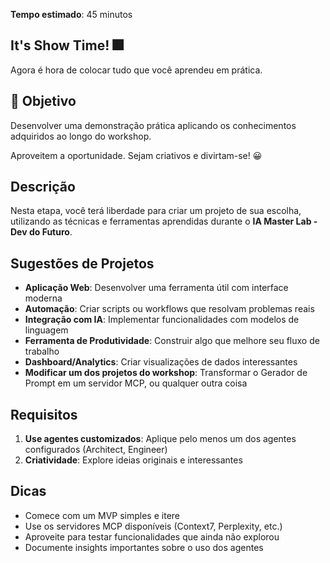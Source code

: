 **Tempo estimado**: 45 minutos

## It's Show Time! 🎆

Agora é hora de colocar tudo que você aprendeu em prática.

## 🎯 Objetivo 
Desenvolver uma demonstração prática aplicando os conhecimentos adquiridos ao longo do workshop.

Aproveitem a oportunidade. Sejam criativos e divirtam-se! 😀 

## Descrição
Nesta etapa, você terá liberdade para criar um projeto de sua escolha, utilizando as técnicas e ferramentas aprendidas durante o **IA Master Lab - Dev do Futuro**.

## Sugestões de Projetos
- **Aplicação Web**: Desenvolver uma ferramenta útil com interface moderna
- **Automação**: Criar scripts ou workflows que resolvam problemas reais
- **Integração com IA**: Implementar funcionalidades com modelos de linguagem
- **Ferramenta de Produtividade**: Construir algo que melhore seu fluxo de trabalho
- **Dashboard/Analytics**: Criar visualizações de dados interessantes
- **Modificar um dos projetos do workshop**: Transformar o Gerador de Prompt em um servidor MCP, ou qualquer outra coisa 

## Requisitos
1. **Use agentes customizados**: Aplique pelo menos um dos agentes configurados (Architect, Engineer)
2. **Criatividade**: Explore ideias originais e interessantes

## Dicas
- Comece com um MVP simples e itere
- Use os servidores MCP disponíveis (Context7, Perplexity, etc.)
- Aproveite para testar funcionalidades que ainda não explorou
- Documente insights importantes sobre o uso dos agentes